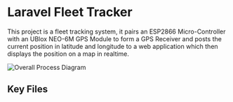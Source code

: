 # Laravel Fleet Tracker
This project is a fleet tracking system, it pairs an ESP2866 Micro-Controller with an UBlox NEO-6M GPS Module to form a GPS Receiver and posts the current position in latitude and longitude to a web application which then displays the position on a map in realtime.

![Overall Process Diagram](https://i.imgur.com/jGDDhQt.png)

## Key Files
